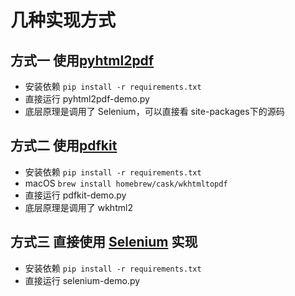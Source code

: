# 几种实现方式

## 方式一 使用[pyhtml2pdf](https://pypi.org/project/pyhtml2pdf/#description)

- 安装依赖 `pip install -r requirements.txt`
- 直接运行 pyhtml2pdf-demo.py
- 底层原理是调用了 Selenium，可以直接看 site-packages下的源码

## 方式二 使用[pdfkit](https://github.com/JazzCore/python-pdfkit)

- 安装依赖 `pip install -r requirements.txt`
- macOS `brew install homebrew/cask/wkhtmltopdf`
- 直接运行 pdfkit-demo.py
- 底层原理是调用了 wkhtml2

## 方式三 直接使用 [Selenium](https://github.com/SeleniumHQ/selenium) 实现

- 安装依赖 `pip install -r requirements.txt`
- 直接运行 selenium-demo.py